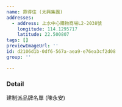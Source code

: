 ```yaml
---
name: 靠得住 (太興集團)
addresses:
  - address: 上水中心購物商場L2-2038號
    longitude: 114.1295717
    latitude: 22.500807
tags: []
previewImageUrl: ''
id: d2106d1b-0df6-567a-aea9-e76ea3cf2d08
group: ''

---
```

### Detail
建制派品牌名單 (陳永安)

